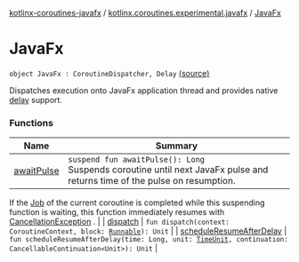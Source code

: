 [kotlinx-coroutines-javafx](../../index.md) / [kotlinx.coroutines.experimental.javafx](../index.md) / [JavaFx](.)

# JavaFx

`object JavaFx : CoroutineDispatcher, Delay` [(source)](http://github.com/kotlin/kotlinx.coroutines/tree/master/kotlinx-coroutines-javafx/src/main/kotlin/kotlinx/coroutines/experimental/javafx/JavaFx.kt#L36)

Dispatches execution onto JavaFx application thread and provides native [delay](#) support.

### Functions

| Name | Summary |
|---|---|
| [awaitPulse](await-pulse.md) | `suspend fun awaitPulse(): Long`<br>Suspends coroutine until next JavaFx pulse and returns time of the pulse on resumption.
If the [Job](#) of the current coroutine is completed while this suspending function is waiting, this function
immediately resumes with [CancellationException](#) . |
| [dispatch](dispatch.md) | `fun dispatch(context: CoroutineContext, block: `[`Runnable`](http://docs.oracle.com/javase/6/docs/api/java/lang/Runnable.html)`): Unit` |
| [scheduleResumeAfterDelay](schedule-resume-after-delay.md) | `fun scheduleResumeAfterDelay(time: Long, unit: `[`TimeUnit`](http://docs.oracle.com/javase/6/docs/api/java/util/concurrent/TimeUnit.html)`, continuation: CancellableContinuation<Unit>): Unit` |
